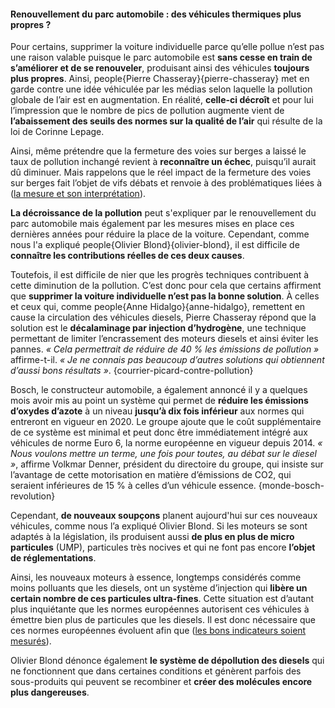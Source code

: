 #### Renouvellement du parc automobile : des véhicules thermiques plus propres ?

Pour certains, supprimer la voiture individuelle parce qu’elle pollue n’est pas une raison valable puisque le parc automobile est **sans cesse en train de s’améliorer et de se renouveler**, produisant ainsi des véhicules **toujours plus propres**. Ainsi, people{Pierre Chasseray}{pierre-chasseray} met en garde contre une idée véhiculée par les médias selon laquelle la pollution globale de l’air est en augmentation. En réalité, **celle-ci décroît** et pour lui l’impression que le nombre de pics de pollution augmente vient de **l’abaissement des seuils des normes sur la qualité de l’air** qui résulte de la loi de Corinne Lepage.

Ainsi, même prétendre que la fermeture des voies sur berges a laissé le taux de pollution inchangé revient à **reconnaître un échec**, puisqu’il aurait dû diminuer. Mais rappelons que le réel impact de la fermeture des voies sur berges fait l’objet de vifs débats et renvoie à des problématiques liées à ([la mesure et son interprétation](#airparif)).

**La décroissance de la pollution** peut s'expliquer par le renouvellement du parc automobile mais également par les mesures mises en place ces dernières années pour réduire la place de la voiture. Cependant, comme nous l'a expliqué people{Olivier Blond}{olivier-blond}, il est difficile de **connaître les contributions réelles de ces deux causes**.

Toutefois, il est difficile de nier que les progrès techniques contribuent à cette diminution de la pollution. C’est donc pour cela que certains affirment que **supprimer la voiture individuelle n’est pas la bonne solution**. À celles et ceux qui, comme people{Anne Hidalgo}{anne-hidalgo}, remettent en cause la circulation des véhicules diesels, Pierre Chasseray répond que la solution est le **décalaminage par injection d’hydrogène**, une technique permettant de limiter l’encrassement des moteurs diesels et ainsi éviter les pannes. *« Cela permettrait de réduire de 40 % les émissions de pollution »* affirme-t-il. *« Je ne connais pas beaucoup d’autres solutions qui obtiennent d’aussi bons résultats »*. {courrier-picard-contre-pollution}

Bosch, le constructeur automobile, a également annoncé il y a quelques mois avoir mis au point un système qui permet de **réduire les émissions d’oxydes d’azote** à un niveau **jusqu’à dix fois inférieur** aux normes qui entreront en vigueur en 2020. Le groupe ajoute que le coût supplémentaire de ce système est minimal et peut donc être immédiatement intégré aux véhicules de norme Euro 6, la norme européenne en vigueur depuis 2014. *« Nous voulons mettre un terme, une fois pour toutes, au débat sur le diesel »*, affirme Volkmar Denner, président du directoire du groupe, qui insiste sur l’avantage de cette motorisation en matière d’émissions de CO2, qui seraient inférieures de 15 % à celles d’un véhicule essence. {monde-bosch-revolution}

Cependant, **de nouveaux soupçons** planent aujourd'hui sur ces nouveaux véhicules, comme nous l’a expliqué Olivier Blond. Si les moteurs se sont adaptés à la législation, ils produisent aussi **de plus en plus de micro particules** (UMP), particules très nocives et qui ne font pas encore **l’objet de réglementations**.

Ainsi, les nouveaux moteurs à essence, longtemps considérés comme moins polluants que les diesels, ont un système d’injection qui **libère un certain nombre de ces particules ultra-fines**. Cette situation est d’autant plus inquiétante que les normes européennes autorisent ces véhicules à émettre bien plus de particules que les diesels. Il est donc nécessaire que ces normes européennes évoluent afin que ([les bons indicateurs soient mesurés](#airparif)).

Olivier Blond dénonce également **le système de dépollution des diesels** qui ne fonctionnent que dans certaines conditions et génèrent parfois des sous-produits qui peuvent se recombiner et **créer des molécules encore plus dangereuses**.
